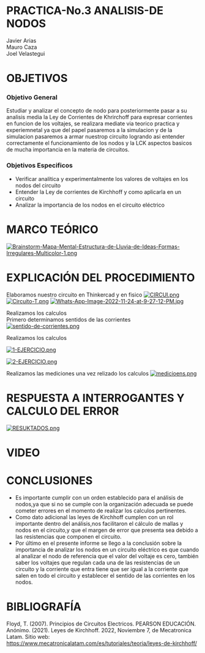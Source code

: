 # PRACTICA-No.3 ANALISIS-DE NODOS
Javier Arias <br>
Mauro Caza <br>
Joel Velastegui<br>
# OBJETIVOS
### Objetivo General
Estudiar y analizar el concepto de nodo para posteriormente pasar a su analisis media la Ley de Corrientes de Khrirchoff para expresar corrientes en funcion de los voltajes, se realizara mediate via teorico practica y experiemnetal ya que del papel pasaremos a la simulacion y de la simulacion pasaremos a armar nuestrop circuito logrando asi entender correctamente el funcionamiento de los nodos y la LCK aspectos basicos de mucha importancia en la materia de circuitos.

### Objetivos Especificos 
- Verificar analítica y experimentalmente los valores de voltajes en los nodos del circuito 
- Entender la Ley de corrientes de Kirchhoff y como aplicarla en un circuito
- Analizar la importancia de los nodos en el circuito eléctrico


# MARCO TEÓRICO
[![Brainstorm-Mapa-Mental-Estructura-de-Lluvia-de-Ideas-Formas-Irregulares-Multicolor-1.png](https://i.postimg.cc/MTnhpFgV/Brainstorm-Mapa-Mental-Estructura-de-Lluvia-de-Ideas-Formas-Irregulares-Multicolor-1.png)](https://postimg.cc/JDWTTPrz)

# EXPLICACIÓN DEL PROCEDIMIENTO
Elaboramos nuestro circuito en Thinkercad y en fisico
[![CIRCUI.png](https://i.postimg.cc/s2kJ5Hvp/CIRCUI.png)](https://postimg.cc/d79dYBR1)
[![Circuito-T.png](https://i.postimg.cc/tJH2GvbX/Circuito-T.png)](https://postimg.cc/mz8QQwhq)
[![Whats-App-Image-2022-11-24-at-9-27-12-PM.jpg](https://i.postimg.cc/mZXtqzyn/Whats-App-Image-2022-11-24-at-9-27-12-PM.jpg)](https://postimg.cc/G9DLTpNP)<br>


Realizamos los calculos<br>
Primero determinamos sentidos de las corrientes<br>
[![sentido-de-corrientes.png](https://i.postimg.cc/3NGWgNMJ/sentido-de-corrientes.png)](https://postimg.cc/5QxxJxNZ)<br>


Realizamos los calculos

[![1-EJERCICIO.png](https://i.postimg.cc/FKVYHXT6/1-EJERCICIO.png)](https://postimg.cc/VS5fKpQ9)

[![2-EJERCICIO.png](https://i.postimg.cc/1tTs9W1T/2-EJERCICIO.png)](https://postimg.cc/JDb9x5nc)

Realizamos las mediciones una vez relizado los calculos
[![medicioens.png](https://i.postimg.cc/6pG2CWRm/medicioens.png)](https://postimg.cc/dhwVYK52)




# RESPUESTA A INTERROGANTES Y CALCULO DEL ERROR

[![RESUKTADOS.png](https://i.postimg.cc/SN7TpD8x/RESUKTADOS.png)](https://postimg.cc/0bjdYGcT)
# VIDEO


# CONCLUSIONES
- Es importante cumplir con un orden establecido para el análisis de nodos,ya que si no se cumple con la organización adecuada se puede cometer errores en el momento de realizar los calculos pertinentes.
- Como dato adicional las leyes de Kirchhoff cumplen con un rol importante dentro del análisis,nos facilitaron el cálculo de mallas y nodos en el circuito,y que el margen de error que presenta sea debido a las resistencias que componen el circuito.
- Por último en el presente informe se llego a la conclusión sobre la importancia de analizar los nodos en un circuito eléctrico es que cuando al analizar el nodo de referencia que el valor del voltaje es cero, también saber los voltajes que regulan cada una de las resistencias de un circuito y la corriente que entra tiene que ser igual a la corriente que salen en todo el circuito y establecer el sentido de las corrientes en los nodos.
# BIBLIOGRAFÍA
Floyd, T. (2007). Principios de Circuitos Electricos. PEARSON EDUCACIÓN.
Anónimo. (2021). Leyes de Kirchhoff. 2022, Noviembre 7, de Mecatronica Latam. Sitio web: https://www.mecatronicalatam.com/es/tutoriales/teoria/leyes-de-kirchhoff/


